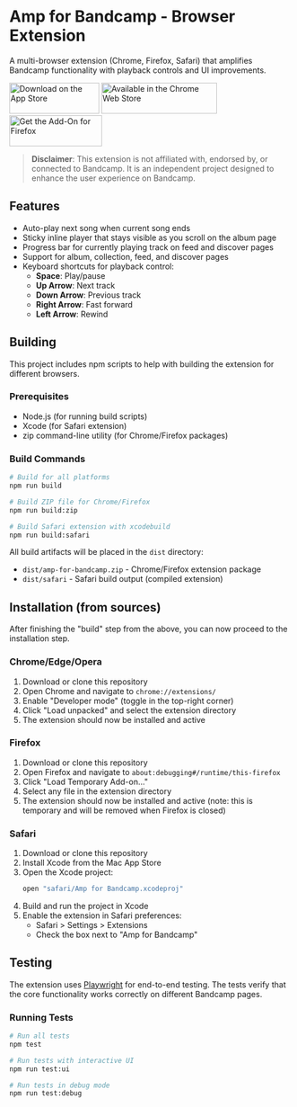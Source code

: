 # Amp for Bandcamp - Browser Extension

A multi-browser extension (Chrome, Firefox, Safari) that amplifies Bandcamp functionality with playback controls and UI improvements.

<a href="https://apps.apple.com/pl/app/amp-for-bandcamp/id6745343456"><img src="https://developer.apple.com/assets/elements/badges/download-on-the-app-store.svg" alt="Download on the App Store" width="160" height="55"></a>
<a href="https://chromewebstore.google.com/detail/amp-for-bandcamp/gjmlgkbcolbleloakpcfhfaodldlheld"><img src="https://developer.chrome.com/static/docs/webstore/branding/image/206x58-chrome-web-bcb82d15b2486.png" alt="Available in the Chrome Web Store" width="206" height="55"></a>
<a href="https://addons.mozilla.org/en-US/firefox/addon/amp-for-bandcamp/"><img src="https://blog.mozilla.org/addons/files/2020/04/get-the-addon-fx-apr-2020.svg" alt="Get the Add-On for Firefox" width="165" height="55"></a>

> **Disclaimer**: This extension is not affiliated with, endorsed by, or connected to Bandcamp. It is an independent project designed to enhance the user experience on Bandcamp.


## Features

- Auto-play next song when current song ends
- Sticky inline player that stays visible as you scroll on the album page
- Progress bar for currently playing track on feed and discover pages
- Support for album, collection, feed, and discover pages
- Keyboard shortcuts for playback control:
  - **Space**: Play/pause
  - **Up Arrow**: Next track
  - **Down Arrow**: Previous track
  - **Right Arrow**: Fast forward
  - **Left Arrow**: Rewind

## Building

This project includes npm scripts to help with building the extension for different browsers.

### Prerequisites

- Node.js (for running build scripts)
- Xcode (for Safari extension)
- zip command-line utility (for Chrome/Firefox packages)

### Build Commands

```bash
# Build for all platforms
npm run build

# Build ZIP file for Chrome/Firefox
npm run build:zip

# Build Safari extension with xcodebuild
npm run build:safari
```

All build artifacts will be placed in the `dist` directory:
- `dist/amp-for-bandcamp.zip` - Chrome/Firefox extension package
- `dist/safari` - Safari build output (compiled extension)

## Installation (from sources)

After finishing the "build" step from the above, you can now proceed to the installation step.

### Chrome/Edge/Opera
1. Download or clone this repository
2. Open Chrome and navigate to `chrome://extensions/`
3. Enable "Developer mode" (toggle in the top-right corner)
4. Click "Load unpacked" and select the extension directory
5. The extension should now be installed and active

### Firefox
1. Download or clone this repository
2. Open Firefox and navigate to `about:debugging#/runtime/this-firefox`
3. Click "Load Temporary Add-on..."
4. Select any file in the extension directory
5. The extension should now be installed and active (note: this is temporary and will be removed when Firefox is closed)

### Safari
1. Download or clone this repository
2. Install Xcode from the Mac App Store
3. Open the Xcode project:
   ```bash
   open "safari/Amp for Bandcamp.xcodeproj"
   ```
4. Build and run the project in Xcode
5. Enable the extension in Safari preferences:
   - Safari > Settings > Extensions
   - Check the box next to "Amp for Bandcamp"

## Testing

The extension uses [Playwright](https://playwright.dev/) for end-to-end testing. The tests verify that the core functionality works correctly on different Bandcamp pages.

### Running Tests

```bash
# Run all tests
npm test

# Run tests with interactive UI
npm run test:ui

# Run tests in debug mode
npm run test:debug
```
